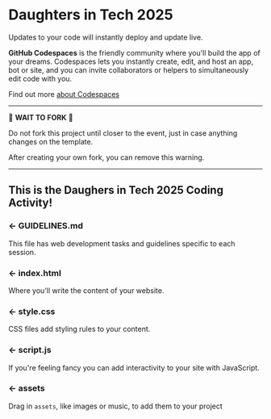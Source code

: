 Daughters in Tech 2025
======================

Updates to your code will instantly deploy and update live.

**GitHub Codespaces** is the friendly community where you'll build the app of your dreams. Codespaces lets you instantly create, edit, and host an app, bot or site, and you can invite collaborators or helpers to simultaneously edit code with you.

Find out more [about Codespaces](https://github.com/features/codespaces)

---
🛑 **WAIT TO FORK** 🛑

Do not fork this project until closer to the event, just in case anything changes on the template.

After creating your own fork, you can remove this warning.

---

This is the Daughers in Tech 2025 Coding Activity!
------------


### ← GUIDELINES.md

This file has web development tasks and guidelines specific to each session.

### ← index.html

Where you'll write the content of your website. 

### ← style.css

CSS files add styling rules to your content.

### ← script.js

If you're feeling fancy you can add interactivity to your site with JavaScript.

### ← assets

Drag in `assets`, like images or music, to add them to your project


